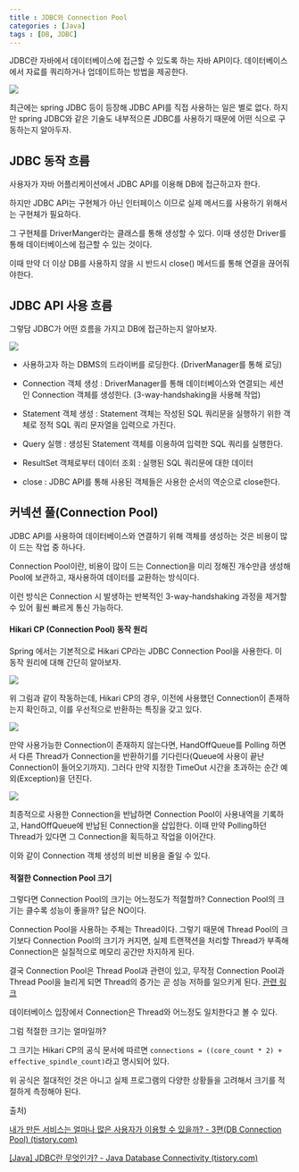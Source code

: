 ```yaml
---
title : JDBC와 Connection Pool
categories : [Java]
tags : [DB, JDBC]
---
```


JDBC란 자바에서 데이터베이스에 접근할 수 있도록 하는 자바 API이다. 데이터베이스에서 자료를 쿼리하거나 업데이트하는 방법을 제공한다.

![](https://velog.velcdn.com/images%2Fmungmnb777%2Fpost%2Fe95ae870-41b2-4800-8b12-94588a6cd237%2Fimage.png) 

최근에는 spring JDBC 등이 등장해 JDBC API를 직접 사용하는 일은 별로 없다. 하지만 spring JDBC와 같은 기술도 내부적으론 JDBC를 사용하기 때문에 어떤 식으로 구동하는지 알아두자.

## JDBC 동작 흐름

사용자가 자바 어플리케이션에서 JDBC API를 이용해 DB에 접근하고자 한다. 

하지만 JDBC API는 구현체가 아닌 인터페이스 이므로 실제 메서드를 사용하기 위해서는 구현체가 필요하다.

그 구현체를 DriverManger라는 클래스를 통해 생성할 수 있다. 이때 생성한 Driver를 통해 데이터베이스에 접근할 수 있는 것이다.

이때 만약 더 이상 DB를 사용하지 않을 시 반드시 close() 메서드를 통해 연결을 끊어줘야한다.

## JDBC API 사용 흐름

그렇담 JDBC가 어떤 흐름을 가지고 DB에 접근하는지 알아보자.

![](https://img1.daumcdn.net/thumb/R1280x0/?scode=mtistory2&fname=https%3A%2F%2Fblog.kakaocdn.net%2Fdn%2FwTyMC%2FbtrR5yww0DA%2Fjwst72s4xtTKhLTtzfJ0mK%2Fimg.png)

- 사용하고자 하는 DBMS의 드라이버를 로딩한다. (DriverManager를 통해 로딩)

- Connection 객체 생성 : DriverManager를 통해 데이터베이스와 연결되는 세션인 Connection 객체를 생성한다. (3-way-handshaking을 사용해 작업)
- Statement 객체 생성 : Statement 객체는 작성된 SQL 쿼리문을 실행하기 위한 객체로 정적 SQL 쿼리 문자열을 입력으로 가진다.
- Query 실행 : 생성된 Statement 객체를 이용하여 입력한 SQL 쿼리를 실행한다.
- ResultSet 객체로부터 데이터 조회 : 실행된 SQL 쿼리문에 대한 데이터 
- close : JDBC API를 통해 사용된 객체들은 사용한 순서의 역순으로 close한다. 



## 커넥션 풀(Connection Pool)

JDBC API를 사용하여 데이터베이스와 연결하기 위해 객체를 생성하는 것은 비용이 많이 드는 작업 중 하나다.

Connection Pool이란, 비용이 많이 드는 Connection을 미리 정해진 개수만큼 생성해 Pool에 보관하고, 재사용하여 데이터를 교환하는 방식이다.

이런 방식은 Connection 시 발생하는 반복적인 3-way-handshaking 과정을 제거할 수 있어 휠씬 빠르게 통신 가능하다.

#### Hikari CP (Connection Pool) 동작 원리

Spring 에서는 기본적으로 Hikari CP라는 JDBC Connection Pool을 사용한다. 이 동작 원리에 대해 간단히 알아보자.

![](https://img1.daumcdn.net/thumb/R1280x0/?scode=mtistory2&fname=https%3A%2F%2Fblog.kakaocdn.net%2Fdn%2Fbav8cF%2FbtqTADjCVH1%2FRQbZ8DfapcUHyglakg6WK0%2Fimg.png)

위 그림과 같이 작동하는데, Hikari CP의 경우, 이전에 사용했던 Connection이 존재하는지 확인하고, 이를 우선적으로 반환하는 특징을 갖고 있다.

![](https://img1.daumcdn.net/thumb/R1280x0/?scode=mtistory2&fname=https%3A%2F%2Fblog.kakaocdn.net%2Fdn%2FCxo9j%2FbtqTqJeQp50%2FNveuqvKEGK7K2IoeiDy491%2Fimg.png)

만약 사용가능한 Connection이 존재하지 않는다면, HandOffQueue를 Polling 하면서 다른 Thread가 Connection을 반환하기를 기다린다(Queue에 사용이 끝난 Connection이 들어오기까지). 그러다 만약 지정한 TimeOut 시간을 초과하는 순간 예외(Exception)을 던진다.

![](https://img1.daumcdn.net/thumb/R1280x0/?scode=mtistory2&fname=https%3A%2F%2Fblog.kakaocdn.net%2Fdn%2F3PcJG%2FbtqTrTn0gs6%2FztMrPKK8hxRW1a3NqJGdKk%2Fimg.png)

최종적으로 사용한 Connection을 반납하면 Connection Pool이 사용내역을 기록하고, HandOffQueue에 반납된 Connection을 삽입한다. 이때 만약 Polling하던 Thread가 있다면 그 Connection을 획득하고 작업을 이어간다.

이와 같이 Connection 객체 생성의 비싼 비용을 줄일 수 있다.



#### 적절한 Connection Pool 크기

그렇다면 Connection Pool의 크기는 어느정도가 적절할까? Connection Pool의 크기는 클수록 성능이 좋을까? 답은 NO이다.

Connection Pool을 사용하는 주체는 Thread이다. 그렇기 때문에 Thread Pool의 크기보다 Connection Pool의 크기가 커지면, 실제 트랜잭션을 처리할 Thread가 부족해 Connection은 실질적으로 메모리 공간만 차지하게 된다.

결국 Connection Pool은 Thread Pool과 관련이 있고, 무작정 Connection Pool과 Thread Pool을 늘리게 되면 Thread의 증가는 곧 성능 저하를 일으키게 된다. [관련 링크 ](https://sunjong0214.github.io/posts/Context-Switching/)

데이터베이스 입장에서 Connection은 Thread와 어느정도 일치한다고 볼 수 있다.

그럼 적절한 크기는 얼마일까?

그 크기는 Hikari CP의 공식 문서에 따르면 `connections = ((core_count * 2) + effective_spindle_count)`라고 명시되어 있다.

위 공식은 절대적인 것은 아니고 실제 프로그램의 다양한 상황들을 고려해서 크기를 적절하게 측정해야 된다.





출처) 

[내가 만든 서비스는 얼마나 많은 사용자가 이용할 수 있을까? - 3편(DB Connection Pool) (tistory.com)](https://hyuntaeknote.tistory.com/12)

[[Java] JDBC란 무엇인가? - Java Database Connectivity (tistory.com)](https://ittrue.tistory.com/250)
